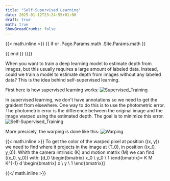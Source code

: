 ```yaml
---
title: "Self-Supervised Learning"
date: 2025-01-12T23:24:55+01:00
draft: true
math: true
ShowBreadCrumbs: false
---
```


{{< math.inline >}}
{{ if or .Page.Params.math .Site.Params.math }}

<!-- KaTeX -->
<link rel="stylesheet" href="https://cdn.jsdelivr.net/npm/katex@0.11.1/dist/katex.min.css" integrity="sha384-zB1R0rpPzHqg7Kpt0Aljp8JPLqbXI3bhnPWROx27a9N0Ll6ZP/+DiW/UqRcLbRjq" crossorigin="anonymous">
<script defer src="https://cdn.jsdelivr.net/npm/katex@0.11.1/dist/katex.min.js" integrity="sha384-y23I5Q6l+B6vatafAwxRu/0oK/79VlbSz7Q9aiSZUvyWYIYsd+qj+o24G5ZU2zJz" crossorigin="anonymous"></script>
<script defer src="https://cdn.jsdelivr.net/npm/katex@0.11.1/dist/contrib/auto-render.min.js" integrity="sha384-kWPLUVMOks5AQFrykwIup5lo0m3iMkkHrD0uJ4H5cjeGihAutqP0yW0J6dpFiVkI" crossorigin="anonymous" onload="renderMathInElement(document.body);"></script>
{{ end }}
{{</ math.inline >}}

<!-- 
Block math:

$$
 \varphi = 1+\frac{1} {1+\frac{1} {1+\frac{1} {1+\cdots} } }
$$ -->

When you want to train a deep learning model to estimate depth from images, but this usually requires a large amount of labeled data. Instead, could we train a model to estimate depth from images without any labeled data? This is the idea behind self-supervised learning.


First here is how supervised learning works:
![Supervised_Training](/supervised.svg)

In supervised learning, we don't have annotations so we need to get the graident from elsewhere. One way to do this is to use the photometric error. The photometric error is the difference between the original image and the image warped using the estimated depth. The goal is to minimize this error.
![Self-Supervised_Training](/ssl.svg)

More precisely, the warping is done like this:
![Warping](/warping.svg)

{{< math.inline >}}
To get the color of the warped pixel at position \((x, y)\) we need to find where it projects in the image at \(T_0\), in position \((x_0, y_0)\).
Whith the camera intrinsic \(K\) and motion matrix \(M\) we can find \((x_0, y_0)\) with:
  \[d_0 \begin{bmatrix}
           x_0 \\
           y_0 \\
           1
         \end{bmatrix}= K M K^{-1} d \begin{bmatrix}
           x \\
           y \\
           1
            \end{bmatrix}\]


{{</ math.inline >}}
